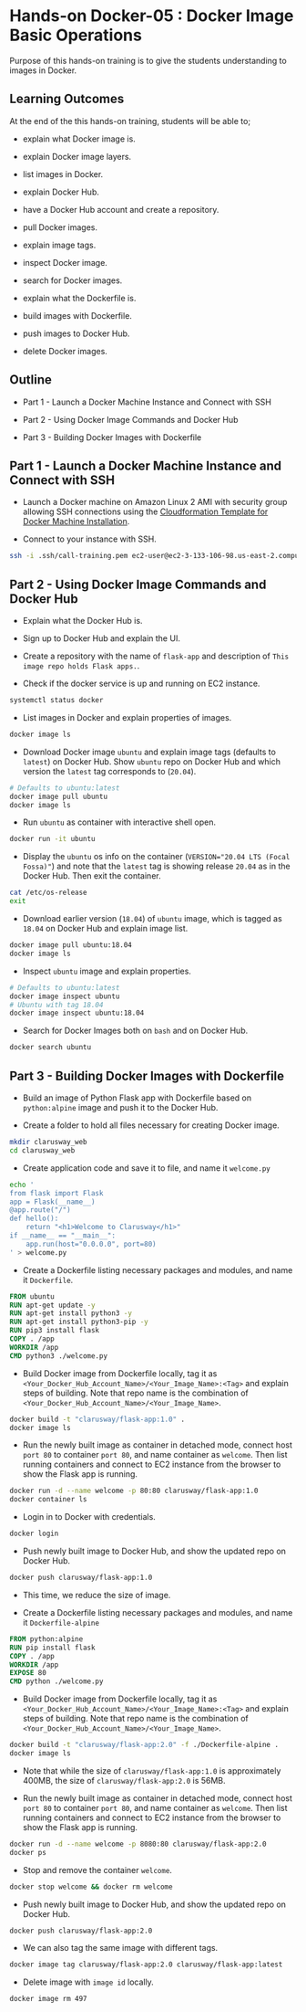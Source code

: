 # Hands-on Docker-05 : Docker Image Basic Operations

Purpose of this hands-on training is to give the students understanding to images in Docker.

## Learning Outcomes

At the end of the this hands-on training, students will be able to;

- explain what Docker image is.

- explain Docker image layers.

- list images in Docker.

- explain Docker Hub.

- have a Docker Hub account and create a repository.

- pull Docker images.

- explain image tags.

- inspect Docker image.

- search for Docker images.

- explain what the Dockerfile is.

- build images with Dockerfile.

- push images to Docker Hub.

- delete Docker images.

## Outline

- Part 1 - Launch a Docker Machine Instance and Connect with SSH

- Part 2 - Using Docker Image Commands and Docker Hub

- Part 3 - Building Docker Images with Dockerfile

## Part 1 - Launch a Docker Machine Instance and Connect with SSH

- Launch a Docker machine on Amazon Linux 2 AMI with security group allowing SSH connections using the [Cloudformation Template for Docker Machine Installation](../docker-01-installing-on-ec2-linux2/docker-installation-template.yml).

- Connect to your instance with SSH.

```bash
ssh -i .ssh/call-training.pem ec2-user@ec2-3-133-106-98.us-east-2.compute.amazonaws.com
```

## Part 2 - Using Docker Image Commands and Docker Hub

- Explain what the Docker Hub is.

- Sign up to Docker Hub and explain the UI.

- Create a repository with the name of `flask-app` and description of `This image repo holds Flask apps.`.

- Check if the docker service is up and running on EC2 instance.

```bash
systemctl status docker
```

- List images in Docker and explain properties of images.

```bash
docker image ls
```

- Download Docker image `ubuntu` and explain image tags (defaults to `latest`) on Docker Hub. Show `ubuntu` repo on Docker Hub and which version the `latest` tag corresponds to (`20.04`).

```bash
# Defaults to ubuntu:latest
docker image pull ubuntu
docker image ls
```

- Run `ubuntu` as container with interactive shell open.

```bash
docker run -it ubuntu
```

- Display the `ubuntu` os info on the container (`VERSION="20.04 LTS (Focal Fossa)"`) and note that the `latest` tag is showing release `20.04` as in the Docker Hub. Then exit the container.

```bash
cat /etc/os-release
exit
```

- Download earlier version (`18.04`) of `ubuntu` image, which is tagged as `18.04` on Docker Hub and explain image list.

```bash
docker image pull ubuntu:18.04
docker image ls
```

- Inspect `ubuntu` image and explain properties.

```bash
# Defaults to ubuntu:latest
docker image inspect ubuntu
# Ubuntu with tag 18.04
docker image inspect ubuntu:18.04
```

- Search for Docker Images both on `bash` and on Docker Hub. 
  
```bash
docker search ubuntu
```

## Part 3 - Building Docker Images with Dockerfile

- Build an image of Python Flask app with Dockerfile based on `python:alpine` image and push it to the Docker Hub.

- Create a folder to hold all files necessary for creating Docker image.

```bash
mkdir clarusway_web
cd clarusway_web
```

- Create application code and save it to file, and name it `welcome.py`

```bash
echo '
from flask import Flask
app = Flask(__name__)
@app.route("/")
def hello():
    return "<h1>Welcome to Clarusway</h1>"
if __name__ == "__main__":
    app.run(host="0.0.0.0", port=80)
' > welcome.py
```

- Create a Dockerfile listing necessary packages and modules, and name it `Dockerfile`.

```Dockerfile
FROM ubuntu
RUN apt-get update -y
RUN apt-get install python3 -y
RUN apt-get install python3-pip -y
RUN pip3 install flask
COPY . /app
WORKDIR /app
CMD python3 ./welcome.py
```

- Build Docker image from Dockerfile locally, tag it as `<Your_Docker_Hub_Account_Name>/<Your_Image_Name>:<Tag>` and explain steps of building. Note that repo name is the combination of `<Your_Docker_Hub_Account_Name>/<Your_Image_Name>`.

```bash
docker build -t "clarusway/flask-app:1.0" .
docker image ls
```

- Run the newly built image as container in detached mode, connect host `port 80` to container `port 80`, and name container as `welcome`. Then list running containers and connect to EC2 instance from the browser to show the Flask app is running.

```bash
docker run -d --name welcome -p 80:80 clarusway/flask-app:1.0
docker container ls
```

- Login in to Docker with credentials.

```bash
docker login
```

- Push newly built image to Docker Hub, and show the updated repo on Docker Hub.

```bash
docker push clarusway/flask-app:1.0
```

- This time, we reduce the size of image.

- Create a Dockerfile listing necessary packages and modules, and name it `Dockerfile-alpine`
  
```Dockerfile
FROM python:alpine
RUN pip install flask
COPY . /app
WORKDIR /app
EXPOSE 80
CMD python ./welcome.py
```

- Build Docker image from Dockerfile locally, tag it as `<Your_Docker_Hub_Account_Name>/<Your_Image_Name>:<Tag>` and explain steps of building. Note that repo name is the combination of `<Your_Docker_Hub_Account_Name>/<Your_Image_Name>`.

```bash
docker build -t "clarusway/flask-app:2.0" -f ./Dockerfile-alpine . 
docker image ls
```

- Note that while the size of `clarusway/flask-app:1.0` is approximately 400MB, the size of `clarusway/flask-app:2.0` is 56MB.

- Run the newly built image as container in detached mode, connect host `port 80` to container `port 80`, and name container as `welcome`. Then list running containers and connect to EC2 instance from the browser to show the Flask app is running.

```bash
docker run -d --name welcome -p 8080:80 clarusway/flask-app:2.0
docker ps
```

- Stop and remove the container `welcome`.

```bash
docker stop welcome && docker rm welcome
```

- Push newly built image to Docker Hub, and show the updated repo on Docker Hub.

```bash
docker push clarusway/flask-app:2.0
```

- We can also tag the same image with different tags.

```bash
docker image tag clarusway/flask-app:2.0 clarusway/flask-app:latest
```

- Delete image with `image id` locally.

```bash
docker image rm 497
```
